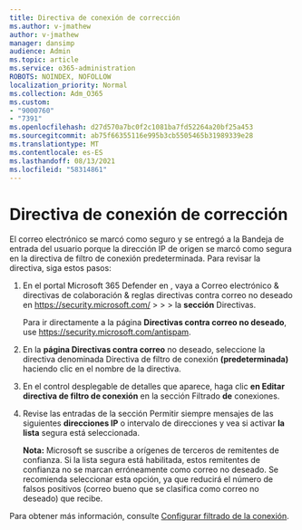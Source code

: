 ```yaml
---
title: Directiva de conexión de corrección
ms.author: v-jmathew
author: v-jmathew
manager: dansimp
audience: Admin
ms.topic: article
ms.service: o365-administration
ROBOTS: NOINDEX, NOFOLLOW
localization_priority: Normal
ms.collection: Adm_O365
ms.custom:
- "9000760"
- "7391"
ms.openlocfilehash: d27d570a7bc0f2c1081ba7fd52264a20bf25a453
ms.sourcegitcommit: ab75f66355116e995b3cb5505465b31989339e28
ms.translationtype: MT
ms.contentlocale: es-ES
ms.lasthandoff: 08/13/2021
ms.locfileid: "58314861"
---
```

# <a name="fix-connection-policy"></a>Directiva de conexión de corrección

El correo electrónico se marcó como seguro y se entregó a la Bandeja de entrada del usuario porque la dirección IP de origen se marcó como segura en la directiva de filtro de conexión predeterminada. Para revisar la directiva, siga estos pasos:

1. En el portal Microsoft 365 Defender en , vaya a Correo electrónico & directivas de colaboración & reglas directivas contra correo no deseado en <https://security.microsoft.com/>  \>  \>  \>  la **sección** Directivas.

   Para ir directamente a la página **Directivas contra correo no deseado**, use <https://security.microsoft.com/antispam>.

2. En la **página Directivas contra correo** no deseado, seleccione la directiva denominada Directiva de filtro de conexión **(predeterminada)** haciendo clic en el nombre de la directiva.

3. En el control desplegable de detalles que aparece, haga clic **en Editar directiva de filtro de conexión** en la sección Filtrado **de** conexiones.

4. Revise las entradas de la sección Permitir siempre mensajes de las siguientes **direcciones IP** o intervalo de direcciones y vea si activar **la lista** segura está seleccionada.

   **Nota:** Microsoft se suscribe a orígenes de terceros de remitentes de confianza. Si la lista segura está habilitada, estos remitentes de confianza no se marcan erróneamente como correo no deseado. Se recomienda seleccionar esta opción, ya que reducirá el número de falsos positivos (correo bueno que se clasifica como correo no deseado) que recibe.

Para obtener más información, consulte [Configurar filtrado de la conexión](https://docs.microsoft.com/microsoft-365/security/office-365-security/configure-the-connection-filter-policy).
